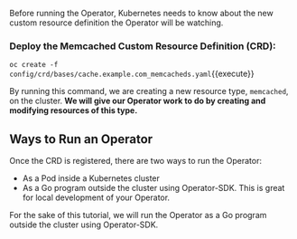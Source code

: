 Before running the Operator, Kubernetes needs to know about the new custom
resource definition the Operator will be watching.

### Deploy the Memcached Custom Resource Definition (CRD):

`oc create -f config/crd/bases/cache.example.com_memcacheds.yaml`{{execute}}

By running this command, we are creating a new resource type, `memcached`, on the cluster. __We will give our Operator work to do by creating and modifying resources of this type.__

## Ways to Run an Operator

Once the CRD is registered, there are two ways to run the Operator:

* As a Pod inside a Kubernetes cluster
* As a Go program outside the cluster using Operator-SDK. This is great for local development of your Operator.

For the sake of this tutorial, we will run the Operator as a Go program outside the cluster using Operator-SDK.